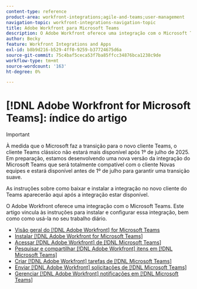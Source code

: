 ```yaml
---
content-type: reference
product-area: workfront-integrations;agile-and-teams;user-management
navigation-topic: workfront-integrations-navigation-topic
title: Adobe Workfront para Microsoft Teams
description: O Adobe Workfront oferece uma integração com o Microsoft Teams. Este artigo vincula às instruções para instalar e configurar essa integração, bem como como usá-la no seu trabalho diário.
author: Becky
feature: Workfront Integrations and Apps
exl-id: b8b9d216-b529-4ff0-9259-b37724675d6a
source-git-commit: 75c4baf5ceca53f7ba85ffcc34876bca1238c9de
workflow-type: tm+mt
source-wordcount: '163'
ht-degree: 0%

---
```


# [!DNL Adobe Workfront for Microsoft Teams]: índice do artigo

>[!IMPORTANT]
>
>À medida que o Microsoft faz a transição para o novo cliente Teams, o cliente Teams clássico não estará mais disponível após 1º de julho de 2025. Em preparação, estamos desenvolvendo uma nova versão da integração do Microsoft Teams que será totalmente compatível com o cliente Novas equipes e estará disponível antes de 1º de julho para garantir uma transição suave.
>
>As instruções sobre como baixar e instalar a integração no novo cliente do Teams aparecerão aqui após a integração estar disponível.

O Adobe Workfront oferece uma integração com o Microsoft Teams. Este artigo vincula às instruções para instalar e configurar essa integração, bem como como usá-la no seu trabalho diário.

* [Visão geral do [!DNL Adobe Workfront] for Microsoft Teams](../../workfront-integrations-and-apps/using-workfront-with-microsoft-teams/workfront-for-microsoft-teams.md)
* [Instalar [!DNL Adobe Workfront for Microsoft Teams]](../../workfront-integrations-and-apps/using-workfront-with-microsoft-teams/install-workfront-ms-teams.md)
* [Acessar [!DNL Adobe Workfront] de [!DNL Microsoft Teams]](../../workfront-integrations-and-apps/using-workfront-with-microsoft-teams/access-workfront-from-ms-teams.md)
* [Pesquisar e compartilhar [!DNL Adobe Workfront] itens em [!DNL Microsoft Teams]](../../workfront-integrations-and-apps/using-workfront-with-microsoft-teams/search-for-and-share-wf-items-in-ms-teams.md)
* [Criar [!DNL Adobe Workfront] tarefas de [!DNL Microsoft Teams]](../../workfront-integrations-and-apps/using-workfront-with-microsoft-teams/create-workfront-tasks-from-ms-teams.md)
* [Enviar [!DNL Adobe Workfront] solicitações de [!DNL Microsoft Teams]](../../workfront-integrations-and-apps/using-workfront-with-microsoft-teams/submit-workfront-requests-from-ms-teams.md)
* [Gerenciar [!DNL Adobe Workfront] notificações em [!DNL Microsoft Teams]](../../workfront-integrations-and-apps/using-workfront-with-microsoft-teams/manage-wf-notifications-approval-requests-ms-teams.md)

